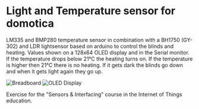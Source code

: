 # Light and Temperature sensor for domotica
LM335 and BMP280 temperature sensor in combination with a BH1750 (GY-302) and LDR lightsensor based on arduino to control the blinds and heating.
Values shown on a 128x64 OLED display and in the Serial monitor.
If the temperature drops below 21°C the heating turns on. If the temperature is higher then 21°C there is no heating.
If it gets dark the blinds go down and when it gets light again they go up.

![Breadboard](https://github.com/DriesDebouver/Light-and-Temperature-sensor-for-domotica/blob/master/Breadboard%20circuit.jpeg)
![OLED Display](https://github.com/DriesDebouver/Light-and-Temperature-sensor-for-domotica/blob/master/OLED%20Displaying%20values.jpg)

Exercise for the "Sensors & Interfacing" course in the Internet of Things education.
